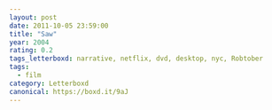 ```yaml
---
layout: post 
date: 2011-10-05 23:59:00
title: "Saw"
year: 2004
rating: 0.2
tags_letterboxd: narrative, netflix, dvd, desktop, nyc, Robtober
tags:
  - film
category: Letterboxd
canonical: https://boxd.it/9aJ
---
```

